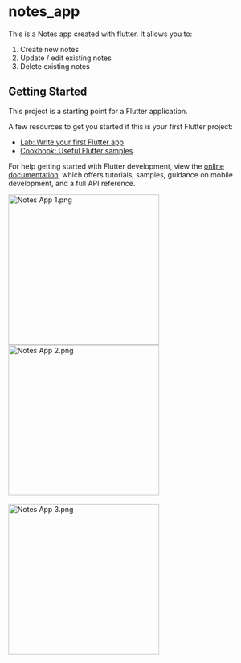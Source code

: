 # notes_app

This is a Notes app created with flutter.
It allows you to:
1. Create new notes
2. Update / edit existing notes
3. Delete existing notes

## Getting Started

This project is a starting point for a Flutter application.

A few resources to get you started if this is your first Flutter project:

- [Lab: Write your first Flutter app](https://docs.flutter.dev/get-started/codelab)
- [Cookbook: Useful Flutter samples](https://docs.flutter.dev/cookbook)

For help getting started with Flutter development, view the
[online documentation](https://docs.flutter.dev/), which offers tutorials,
samples, guidance on mobile development, and a full API reference.

<img src="https://github.com/user-attachments/assets/00d3ff41-b59f-4eda-853a-a24c36a39bba" alt="Notes App 1.png" width="300">
<img src="https://github.com/user-attachments/assets/5daea4c9-cb4c-439a-b785-2c59d659e4e0" alt="Notes App 2.png" width="300">
<br>
<br>
<img src="https://github.com/user-attachments/assets/9b619be6-9eb2-49e6-b1d2-983954020535" alt="Notes App 3.png" width="300">
